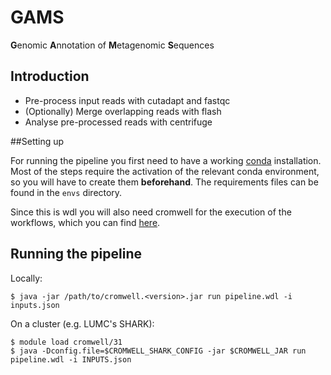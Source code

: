 # GAMS
**G**enomic **A**nnotation of **M**etagenomic **S**equences


## Introduction

- Pre-process input reads with cutadapt and fastqc
- (Optionally) Merge overlapping reads with flash
- Analyse pre-processed reads with centrifuge

##Setting up

For running the pipeline you first need to have a working [conda](https://conda.io/docs/index.html) installation.
Most of the steps require the activation of the relevant conda environment, so 
you will have to create them **beforehand**. The requirements files 
can be found in the `envs` directory.

Since this is wdl you will also need cromwell for the execution of the workflows, 
which you can find [here](https://github.com/broadinstitute/cromwell/releases).


## Running the pipeline

Locally:
```
$ java -jar /path/to/cromwell.<version>.jar run pipeline.wdl -i inputs.json 
```

On a cluster (e.g. LUMC's SHARK):
```
$ module load cromwell/31
$ java -Dconfig.file=$CROMWELL_SHARK_CONFIG -jar $CROMWELL_JAR run pipeline.wdl -i INPUTS.json
```

